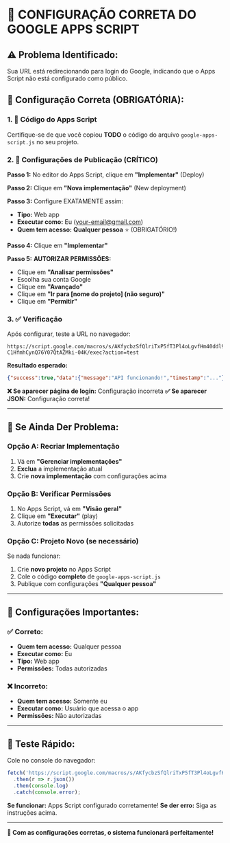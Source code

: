 # 🔧 CONFIGURAÇÃO CORRETA DO GOOGLE APPS SCRIPT

## ⚠️ **Problema Identificado:**
Sua URL está redirecionando para login do Google, indicando que o Apps Script não está configurado como público.

## 🚀 **Configuração Correta (OBRIGATÓRIA):**

### **1. 📝 Código do Apps Script**
Certifique-se de que você copiou **TODO** o código do arquivo `google-apps-script.js` no seu projeto.

### **2. 🔧 Configurações de Publicação (CRÍTICO)**

**Passo 1:** No editor do Apps Script, clique em **"Implementar"** (Deploy)

**Passo 2:** Clique em **"Nova implementação"** (New deployment)

**Passo 3:** Configure EXATAMENTE assim:
- **Tipo:** Web app
- **Executar como:** Eu (your-email@gmail.com)  
- **Quem tem acesso:** **Qualquer pessoa** ⭐ (OBRIGATÓRIO!)

**Passo 4:** Clique em **"Implementar"**

**Passo 5:** **AUTORIZAR PERMISSÕES:**
- Clique em **"Analisar permissões"**
- Escolha sua conta Google
- Clique em **"Avançado"**  
- Clique em **"Ir para [nome do projeto] (não seguro)"**
- Clique em **"Permitir"**

### **3. ✅ Verificação**

Após configurar, teste a URL no navegador:
```
https://script.google.com/macros/s/AKfycbzSfQlriTxP5fT3Pl4oLgvfHm40ddl9l9TvXiXeu-C1HfmhCynQ76Y07QtAZMki-04K/exec?action=test
```

**Resultado esperado:**
```json
{"success":true,"data":{"message":"API funcionando!","timestamp":"..."}}
```

**❌ Se aparecer página de login:** Configuração incorreta
**✅ Se aparecer JSON:** Configuração correta!

---

## 🔄 **Se Ainda Der Problema:**

### **Opção A: Recriar Implementação**
1. Vá em **"Gerenciar implementações"**
2. **Exclua** a implementação atual
3. Crie **nova implementação** com configurações acima

### **Opção B: Verificar Permissões**
1. No Apps Script, vá em **"Visão geral"**
2. Clique em **"Executar"** (play)  
3. Autorize **todas** as permissões solicitadas

### **Opção C: Projeto Novo (se necessário)**
Se nada funcionar:
1. Crie **novo projeto** no Apps Script
2. Cole o código **completo** de `google-apps-script.js`
3. Publique com configurações **"Qualquer pessoa"**

---

## 🎯 **Configurações Importantes:**

### **✅ Correto:**
- **Quem tem acesso:** Qualquer pessoa
- **Executar como:** Eu
- **Tipo:** Web app
- **Permissões:** Todas autorizadas

### **❌ Incorreto:**
- **Quem tem acesso:** Somente eu
- **Executar como:** Usuário que acessa o app
- **Permissões:** Não autorizadas

---

## 🧪 **Teste Rápido:**

Cole no console do navegador:
```javascript
fetch('https://script.google.com/macros/s/AKfycbzSfQlriTxP5fT3Pl4oLgvfHm40ddl9l9TvXiXeu-C1HfmhCynQ76Y07QtAZMki-04K/exec?action=test')
  .then(r => r.json())
  .then(console.log)
  .catch(console.error);
```

**Se funcionar:** Apps Script configurado corretamente!
**Se der erro:** Siga as instruções acima.

---

**🎊 Com as configurações corretas, o sistema funcionará perfeitamente!** 